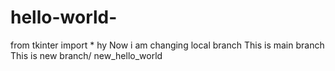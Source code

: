 # hello-world-
from tkinter import *
hy
Now i am changing local branch
This is main branch
This is new branch/ new_hello_world
